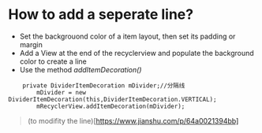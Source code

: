 # How to add a seperate line?
- Set the backgrouond color of a item layout, then set its padding or margin  
- Add a View at the end of the recyclerview and populate the background color to create a line  
- Use the method *addItemDecoration()*
```
    private DividerItemDecoration mDivider;//分隔线
        mDivider = new DividerItemDecoration(this,DividerItemDecoration.VERTICAL);
        mRecyclerView.addItemDecoration(mDivider);
```
> (to modifity the line)[https://www.jianshu.com/p/64a0021394bb]
